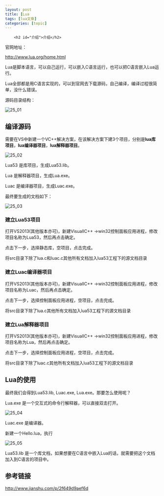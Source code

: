 ```yaml
---
layout: post
title: [Lua 
tags: [lua文章]
categories: [topic]
---
```


        <h2 id="介绍">介绍</h2>

<p>官网地址：</p>

<p><a href="http://www.lua.org/home.html" target="_blank" rel="noopener noreferrer">http://www.lua.org/home.html</a></p>

<p>Lua是脚本语言，可以自己运行，可以嵌入C语言运行，也可以把C语言嵌入Lua运行。</p>

<p>Lua全部都是用C语言实现的，可以到官网去下载源码，自己编译，编译过程很简单，没什么错误。</p>

<p>源码目录结构：</p>

<p><img src="https://img.dazhuanlan.com/2019/11/28/5ddf83ec1fea4.png!v1" alt="25_01"></p>

<h2 id="编译源码">编译源码</h2>

<p>需要在VS中新建一个VC++解决方案，在该解决方案下建3个项目，分别是<strong>lua库项目</strong>，<strong>lua编译器项目</strong>，<strong>lua解释器项目</strong>。</p>

<p><img src="https://img.dazhuanlan.com/2019/11/28/5ddf83ecab59b.png!v1" alt="25_02"></p>

<p>Lua53 是库项目，生成Lua53.lib。</p>

<p>Lua 是解释器项目，生成Lua.exe。</p>

<p>Luac 是编译器项目，生成Luac.exe。</p>

<p>最终要生成的文档如下：</p>

<p><img src="https://img.dazhuanlan.com/2019/11/28/5ddf83ed418ca.png!v1" alt="25_03"></p>

<h3 id="建立lua53项目">建立Lua53项目</h3>

<p>打开VS2013(其他版本亦可)，新建VisuallC++ -&gt;win32控制面板应用进程，修改项目名称为Lua53，然后再点击确定。</p>

<p>点击下一步，选择静态库，空项目，点击完成。</p>

<p>将src目录下除了lua.c和luac.c其他所有文档加入lua53工程下的源文档目录</p>

<h3 id="建立luac编译器项目">建立Luac编译器项目</h3>

<p>打开VS2013(其他版本亦可)，新建VisuallC++ -&gt;win32控制面板应用进程，修改项目名称为Luac，然后再点击确定。</p>

<p>点击下一步，选择控制面板应用进程，空项目，点击完成。</p>

<p>将src目录下除了lua.c其他所有文档加入lua53工程下的源文档目录</p>

<h3 id="建立lua解释器项目">建立Lua解释器项目</h3>

<p>打开VS2013(其他版本亦可)，新建VisuallC++ -&gt;win32控制面板应用进程，修改项目名称为Lua，然后再点击确定。</p>

<p>点击下一步，选择控制面板应用进程，空项目，点击完成。</p>

<p>将src目录下除了luac.c其他所有文档加入lua53工程下的源文档目录</p>

<h2 id="lua的使用">Lua的使用</h2>

<p>最终我们会得到Lua53.lib, Luac.exe, Lua.exe。那要怎么使用呢？</p>

<p>Lua.exe 是一个交互式的命令行解释器，可以直接双击打开。</p>

<p><img src="https://img.dazhuanlan.com/2019/11/28/5ddf83edd3058.png!v1" alt="25_04"></p>

<p>Luac.exe 是编译器。</p>

<p>新建一个Hello.lua，执行</p>

<p><img src="https://img.dazhuanlan.com/2019/11/28/5ddf83ee60fdd.png!v1" alt="25_05"></p>

<p>Lua53.lib 是一个库文档，如果想要在C语言中嵌入Lua的话，就需要把这个文档加入到C语言的项目中。</p>

<h2 id="参考链接">参考链接</h2>

<p><a href="http://www.jianshu.com/p/2f649d9aef6d" target="_blank" rel="noopener noreferrer">http://www.jianshu.com/p/2f649d9aef6d</a></p>